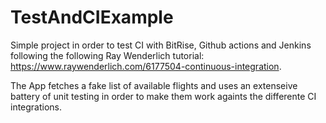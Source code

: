 # TestAndCIExample

Simple project in order to test CI with BitRise, Github actions and Jenkins following the following Ray Wenderlich tutorial: https://www.raywenderlich.com/6177504-continuous-integration.

The App fetches a fake list of available flights and uses an extenseive battery of unit testing in order to make them work againts the differente CI integrations.
